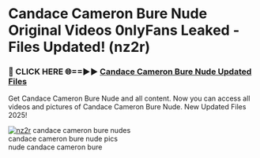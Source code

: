 # Candace Cameron Bure Nude Original Videos 0nlyFans Leaked - Files Updated! (nz2r)

<h3>🔴 CLICK HERE 🌐==►► <a href="https://tinyurl.com/yc6ubb5a" rel="nofollow">Candace Cameron Bure Nude Updated Files</a></h3>

Get Candace Cameron Bure Nude and all content. Now you can access all videos and pictures of Candace Cameron Bure Nude. New Updated Files 2025!

[![nz2r](https://i.imgur.com/7eu0CRL.gif)](https://tinyurl.com/yc6ubb5a)
candace cameron bure nudes<br>
candace cameron bure nude pics<br>
nude candace cameron bure